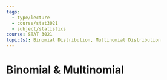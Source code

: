 ```yaml
---
tags:
  - type/lecture
  - course/stat3021
  - subject/statistics
course: STAT 3021
topic(s): Binomial Distribution, Multinomial Distribution
---
```

# Binomial & Multinomial
